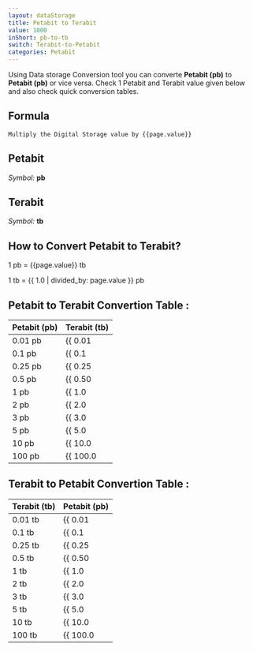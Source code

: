 ```yaml
---
layout: dataStorage
title: Petabit to Terabit
value: 1000
inShort: pb-to-tb
switch: Terabit-to-Petabit
categories: Petabit
---
```


Using Data storage Conversion tool you can converte **Petabit (pb)** to **Petabit (pb)** or vice versa. Check 1 Petabit and Terabit value given below and also check quick conversion tables.

## Formula
`Multiply the Digital Storage value by {{page.value}}`

## Petabit
*Symbol:* **pb**

## Terabit
*Symbol:* **tb**

## How to Convert Petabit to Terabit?

1 pb = {{page.value}} tb

1 tb = {{ 1.0 | divided_by: page.value }} pb


## Petabit to Terabit Convertion Table :

| Petabit (pb) | Terabit (tb) |
| ---- | ---- |
| 0.01 pb | {{ 0.01 | times: page.value }} tb |
| 0.1 pb | {{ 0.1 | times: page.value }} tb |
| 0.25 pb | {{ 0.25 | times: page.value }} tb |
| 0.5 pb | {{ 0.50 | times: page.value }} tb |
| 1 pb | {{ 1.0 | times: page.value }} tb |
| 2 pb | {{ 2.0 | times: page.value }} tb |
| 3 pb | {{ 3.0 | times: page.value }} tb |
| 5 pb | {{ 5.0 | times: page.value }} tb |
| 10 pb | {{ 10.0 | times: page.value }} tb |
| 100 pb | {{ 100.0 | times: page.value }} tb |

## Terabit to Petabit Convertion Table :

| Terabit (tb) | Petabit (pb) |
| ---- | ---- |
| 0.01 tb | {{ 0.01 | divided_by: page.value }} pb |
| 0.1 tb | {{ 0.1 | divided_by: page.value }} pb |
| 0.25 tb | {{ 0.25 | divided_by: page.value }} pb |
| 0.5 tb | {{ 0.50 | divided_by: page.value }} pb |
| 1 tb | {{ 1.0 | divided_by: page.value }} pb |
| 2 tb | {{ 2.0 | divided_by: page.value }} pb |
| 3 tb | {{ 3.0 | divided_by: page.value }} pb |
| 5 tb | {{ 5.0 | divided_by: page.value }} pb |
| 10 tb | {{ 10.0 | divided_by: page.value }} pb |
| 100 tb | {{ 100.0 | divided_by: page.value }} pb |


<script>
document.getElementById('selectInput')[18].selected = true
document.getElementById('selectOutput')[14].selected = true
</script>

